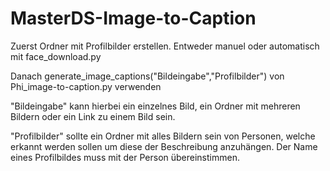 # MasterDS-Image-to-Caption

Zuerst Ordner mit Profilbilder erstellen. Entweder manuel oder automatisch mit face_download.py

Danach generate_image_captions("Bildeingabe","Profilbilder") von Phi_image-to-caption.py verwenden

"Bildeingabe" kann hierbei ein einzelnes Bild, ein Ordner mit mehreren Bildern oder ein Link zu einem Bild sein.

"Profilbilder" sollte ein Ordner mit alles Bildern sein von Personen, welche erkannt werden sollen um diese der Beschreibung anzuhängen. Der Name eines Profilbildes muss mit der Person übereinstimmen.
